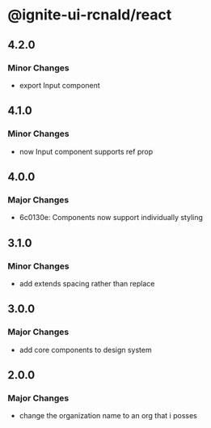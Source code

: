 # @ignite-ui-rcnald/react

## 4.2.0

### Minor Changes

- export Input component

## 4.1.0

### Minor Changes

- now Input component supports ref prop

## 4.0.0

### Major Changes

- 6c0130e: Components now support individually styling

## 3.1.0

### Minor Changes

- add extends spacing rather than replace

## 3.0.0

### Major Changes

- add core components to design system

## 2.0.0

### Major Changes

- change the organization name to an org that i posses

